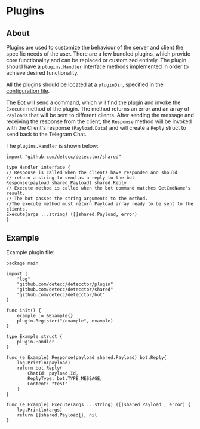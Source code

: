 # Plugins

## About

Plugins are used to customize the behaviour of the server and client the specific needs of the user. There are a few
bundled plugins, which provide core functionality and can be replaced or customized entirely. The plugin should have
a `plugins.Handler` interface methods implemented in order to achieve desired functionality.

All the plugins should be located at a `pluginDir`, specified in the [configuration file](../Readme.md#configuration).

The Bot will send a command, which will find the plugin and invoke the `Execute` method of the plugin. The method
returns an error and an array of `Payload`s that will be sent to different clients. After sending the message and
receiving the response from the client, the `Response` method will be invoked with the Client's
response (`Payload.Data`) and will create a `Reply` struct to send back to the Telegram Chat.

The `plugins.Handler` is shown below:

```golang
import "github.com/detecc/detecctor/shared"

type Handler interface {
// Response is called when the clients have responded and should
// return a string to send as a reply to the bot
Response(payload shared.Payload) shared.Reply
// Execute method is called when the bot command matches GetCmdName's result.
// The bot passes the string arguments to the method.
//The execute method must return Payload array ready to be sent to the clients.
Execute(args ...string) ([]shared.Payload, error)
}
```

## Example

Example plugin file:

```golang 
package main

import (
	"log"
	"github.com/detecc/detecctor/plugin"
	"github.com/detecc/detecctor/shared"
	"github.com/detecc/detecctor/bot"
)

func init() {
	example := &Example{}
	plugin.Register("/example", example)
}

type Example struct {
	plugin.Handler
}

func (e Example) Response(payload shared.Payload) bot.Reply{
	log.Println(payload)
	return bot.Reply{
	    ChatId: payload.Id, 
	    ReplyType: bot.TYPE_MESSAGE, 
	    Content: "test"
	}
}

func (e Example) Execute(args ...string) ([]shared.Payload , error) {
	log.Println(args)
	return []shared.Payload{}, nil
}
```